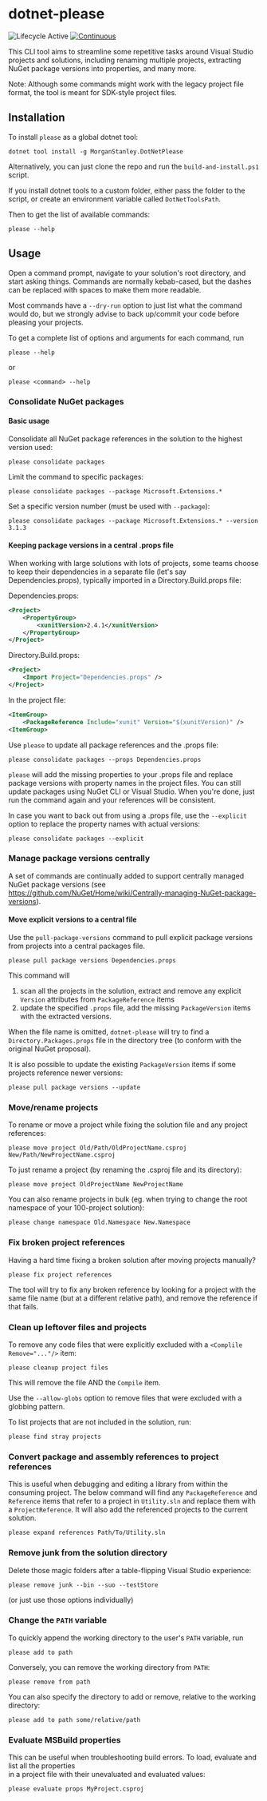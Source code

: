 <!-- Morgan Stanley makes this available to you under the Apache License, Version 2.0 (the "License"). You may obtain a copy of the License at http://www.apache.org/licenses/LICENSE-2.0. See the NOTICE file distributed with this work for additional information regarding copyright ownership. Unless required by applicable law or agreed to in writing, software distributed under the License is distributed on an "AS IS" BASIS, WITHOUT WARRANTIES OR CONDITIONS OF ANY KIND, either express or implied. See the License for the specific language governing permissions and limitations under the License. -->
# dotnet-please

![Lifecycle Active](https://badgen.net/badge/Lifecycle/Active/green)
[![Continuous](https://github.com/morganstanley/dotnet-please/actions/workflows/continuous.yml/badge.svg)](https://github.com/morganstanley/dotnet-please/actions/workflows/continuous.yml)

This CLI tool aims to streamline some repetitive tasks around Visual Studio 
projects and solutions, including renaming multiple projects, extracting
NuGet package versions into properties, and many more.

Note: Although some commands might work with the legacy project file format,
the tool is meant for SDK-style project files.

## Installation

To install `please` as a global dotnet tool:
```console
dotnet tool install -g MorganStanley.DotNetPlease
```

Alternatively, you can just clone the repo and run the `build-and-install.ps1` script.

If you install dotnet tools to a custom folder, either pass 
the folder to the script, or create an environment variable called `DotNetToolsPath`.

Then to get the list of available commands:

```console
please --help
```


## Usage

Open a command prompt, navigate to your solution's root directory, and start
asking things. Commands are normally kebab-cased, but the dashes can be 
replaced with spaces to make them more readable.

Most commands have a `--dry-run` option to just list what the command would do,
but we strongly advise to back up/commit your code before pleasing your projects.

To get a complete list of options and arguments for each command, run
```console
please --help
```
or
```console
please <command> --help
```


### Consolidate NuGet packages

#### Basic usage

Consolidate all NuGet package references in the solution to the highest version used:

```console
please consolidate packages
```

Limit the command to specific packages:

```console
please consolidate packages --package Microsoft.Extensions.*
```

Set a specific version number (must be used with `--package`):

```console
please consolidate packages --package Microsoft.Extensions.* --version 3.1.3
```

#### Keeping package versions in a central .props file

When working with large solutions with lots of projects, some teams choose to keep
their dependencies in a separate file (let's say Dependencies.props), typically
imported in a Directory.Build.props file:

Dependencies.props:
```xml
<Project>
    <PropertyGroup>
        <xunitVersion>2.4.1</xunitVersion>
    </PropertyGroup>
</Project>
```

Directory.Build.props:

```xml
<Project>
    <Import Project="Dependencies.props" />
</Project>
```

In the project file:
```xml
<ItemGroup>
    <PackageReference Include="xunit" Version="$(xunitVersion)" />
<ItemGroup>
```

Use `please` to update all package references and the .props file:

```console
please consolidate packages --props Dependencies.props
```

`please` will add the missing properties to your .props file and replace package 
versions with property names in the project files. You can still update packages
using NuGet CLI or Visual Studio. When you're done, just run the command again
and your references will be consistent.

In case you want to back out from using a .props file, use the `--explicit` option
to replace the property names with actual versions:

```console
please consolidate packages --explicit
```

### Manage package versions centrally

A set of commands are continually added to support centrally managed NuGet package versions
(see https://github.com/NuGet/Home/wiki/Centrally-managing-NuGet-package-versions).

#### Move explicit versions to a central file

Use the `pull-package-versions` command to pull explicit package versions from projects into
a central packages file.

```console
please pull package versions Dependencies.props
```

This command will 
1. scan all the projects in the solution, extract and remove any explicit `Version` attributes from
`PackageReference` items
2. update the specified `.props` file, add the missing `PackageVersion` items with the extracted versions.

When the file name is omitted, `dotnet-please` will try to find a `Directory.Packages.props` file
in the directory tree (to conform with the original NuGet proposal).

It is also possible to update the existing `PackageVersion` items if some projects reference newer versions:

```console
please pull package versions --update
```

### Move/rename projects

To rename or move a project while fixing the solution file and any project references:

```console
please move project Old/Path/OldProjectName.csproj New/Path/NewProjectName.csproj
```

To just rename a project (by renaming the .csproj file and its directory):

```console
please move project OldProjectName NewProjectName
```

You can also rename projects in bulk (eg. when trying to change the root namespace of
your 100-project solution):

```console
please change namespace Old.Namespace New.Namespace
```

### Fix broken project references

Having a hard time fixing a broken solution after moving projects manually?

```console
please fix project references
```

The tool will try to fix any broken reference by looking for a project
with the same file name (but at a different relative path), and remove the reference 
if that fails.

### Clean up leftover files and projects

To remove any code files that were explicitly excluded with a `<Complile Remove="..."/>` item:

```console
please cleanup project files
```

This will remove the file AND the `Compile` item.

Use the `--allow-globs` option to remove files that were excluded with a globbing pattern.

To list projects that are not included in the solution, run:

```console
please find stray projects
```

### Convert package and assembly references to project references

This is useful when debugging and editing a library from within the consuming project.
The below command will find any `PackageReference` and `Reference` items that refer to
a project in `Utility.sln` and replace them with a `ProjectReference`. It will also add
the referenced projects to the current solution.

```console
please expand references Path/To/Utility.sln
```

### Remove junk from the solution directory

Delete those magic folders after a table-flipping Visual Studio experience:

```console
please remove junk --bin --suo --testStore
```

(or just use those options individually)

### Change the `PATH` variable

To quickly append the working directory to the user's `PATH` variable, run

```console
please add to path
```

Conversely, you can remove the working directory from `PATH`:

```console
please remove from path
```

You can also specify the directory to add or remove, relative to the working directory:

```console
please add to path some/relative/path
```

### Evaluate MSBuild properties

This can be useful when troubleshooting build errors. To load, evaluate and list all the properties  
in a project file with their unevaluated and evaluated values:

```console
please evaluate props MyProject.csproj
```
